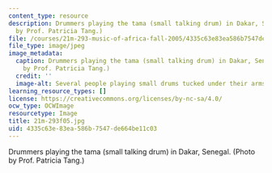 ```yaml
---
content_type: resource
description: Drummers playing the tama (small talking drum) in Dakar, Senegal. (Photo
  by Prof. Patricia Tang.)
file: /courses/21m-293-music-of-africa-fall-2005/4335c63e83ea586b7547de664be11c03_21m-293f05.jpg
file_type: image/jpeg
image_metadata:
  caption: Drummers playing the tama (small talking drum) in Dakar, Senegal. (Photo
    by Prof. Patricia Tang.)
  credit: ''
  image-alt: Several people playing small drums tucked under their arms.
learning_resource_types: []
license: https://creativecommons.org/licenses/by-nc-sa/4.0/
ocw_type: OCWImage
resourcetype: Image
title: 21m-293f05.jpg
uid: 4335c63e-83ea-586b-7547-de664be11c03
---
```

Drummers playing the tama (small talking drum) in Dakar, Senegal. (Photo by Prof. Patricia Tang.)